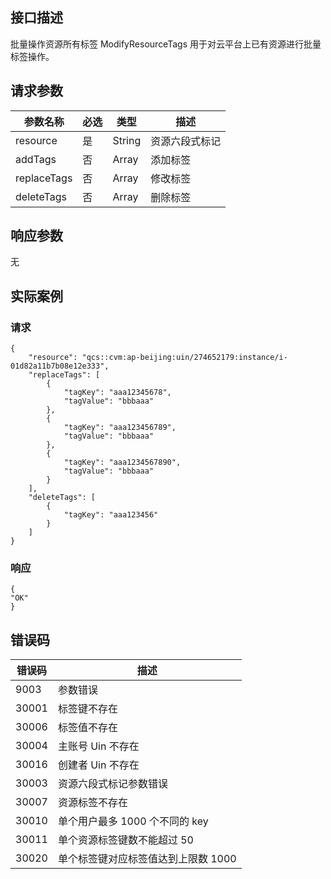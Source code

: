 
## 接口描述
  批量操作资源所有标签 ModifyResourceTags 用于对云平台上已有资源进行批量标签操作。
## 请求参数
|参数名称|必选|类型|描述|
|---------|---------|---------|--------|
|resource|	是|	String	|资源六段式标记|
|addTags|	否|		Array	|添加标签|
|replaceTags|	否|		Array	|修改标签|
|deleteTags|	否|		Array	|删除标签|


## 响应参数


无


## 实际案例
### 请求

```
{
    "resource": "qcs::cvm:ap-beijing:uin/274652179:instance/i-01d82a11b7b08e12e333",
    "replaceTags": [
        {
            "tagKey": "aaa12345678",
            "tagValue": "bbbaaa"
        },
        {
            "tagKey": "aaa123456789",
            "tagValue": "bbbaaa"
        },
        {
            "tagKey": "aaa1234567890",
            "tagValue": "bbbaaa"
        }
    ],
    "deleteTags": [
        {
            "tagKey": "aaa123456"
        }
    ]
}
```
### 响应

```
{
"OK"
}
```
## 错误码


| 错误码 | 描述 |
|---------|---------|
|9003|参数错误|
|30001|	标签键不存在|
|30006|	标签值不存在|
|30004|	主账号 Uin 不存在|
|30016|	创建者 Uin 不存在|
|30003|	资源六段式标记参数错误|
|30007| 资源标签不存在|
|30010|	单个用户最多 1000 个不同的 key|
|30011	|单个资源标签键数不能超过 50|
|30020|	单个标签键对应标签值达到上限数 1000|



